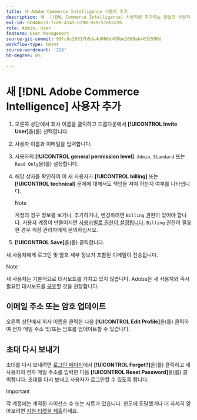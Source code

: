 ```yaml
---
title: 새 Adobe Commerce Intelligence 사용자 추가
description: 새  [!DNL Commerce Intelligence] 사용자를 추가하는 방법과 사용자 이름 또는 암호를 업데이트하는 방법을 알아봅니다.
exl-id: 6b846e3d-fce0-4145-b298-9a9c57e6bd26
role: Admin, User
feature: User Management
source-git-commit: 99fc6c26017b5da4d066d400be1888ab4032590d
workflow-type: tm+mt
source-wordcount: '226'
ht-degree: 0%

---
```


# 새 [!DNL Adobe Commerce Intelligence] 사용자 추가

1. 오른쪽 상단에서 회사 이름을 클릭하고 드롭다운에서 **[!UICONTROL Invite User]**&#x200B;을(를) 선택합니다.
1. 사용자 이름과 이메일을 입력합니다.
1. 사용자의 **[!UICONTROL general permission level]**: `Admin`, `Standard` 또는 `Read Only`을(를) 설정합니다.
1. 해당 상자를 확인하여 이 새 사용자가 **[!UICONTROL billing]** 또는 **[!UICONTROL technical]** 문제에 대해서도 책임을 져야 하는지 여부를 나타냅니다.

   >[!NOTE]
   >
   >계정의 청구 정보를 보거나, 추가하거나, 변경하려면 `Billing` 권한이 있어야 합니다. 사용자 계정이 만들어지면 [사용자별로 권한이 설정됩니다](../../administrator/user-management/user-management.md). `Billing` 권한이 필요한 경우 계정 관리자에게 문의하십시오.

1. **[!UICONTROL Save]**&#x200B;을(를) 클릭합니다.

새 사용자에게 로그인 및 암호 세부 정보가 포함된 이메일이 전송됩니다.

>[!NOTE]
>
>새 사용자는 기본적으로 대시보드를 가지고 있지 않습니다. Adobe은 새 사용자와 즉시 필요한 대시보드를 [공유](../../data-user/dashboards/share-dashboard-with-users.md)할 것을 권장합니다.

## 이메일 주소 또는 암호 업데이트

오른쪽 상단에서 회사 이름을 클릭한 다음 **[!UICONTROL Edit Profile]**&#x200B;을(를) 클릭하여 전자 메일 주소 및/또는 암호를 업데이트할 수 있습니다.

## 초대 다시 보내기

초대를 다시 보내려면 [로그인 페이지](https://dashboard.rjmetrics.com/v2/session/create)에서 **[!UICONTROL Forgot?]**&#x200B;을(를) 클릭하고 새 사용자의 전자 메일 주소를 입력한 다음 **[!UICONTROL Reset Password]**&#x200B;을(를) 클릭합니다. 초대를 다시 보내고 사용자가 로그인할 수 있도록 합니다.

>[!IMPORTANT]
>
>각 계정에는 계약된 라이선스 수 또는 시트가 있습니다. 한도에 도달했거나 더 자세히 알아보려면 [지원 티켓을 제출](https://experienceleague.adobe.com/docs/commerce-knowledge-base/kb/troubleshooting/miscellaneous/mbi-service-policies.html?lang=ko)하세요.
